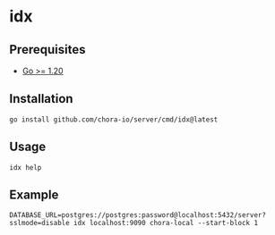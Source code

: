 # idx

## Prerequisites

- [Go >= 1.20](https://golang.org/doc/install)

## Installation

```
go install github.com/chora-io/server/cmd/idx@latest
```

## Usage

```
idx help
```

## Example

```
DATABASE_URL=postgres://postgres:password@localhost:5432/server?sslmode=disable idx localhost:9090 chora-local --start-block 1
```
